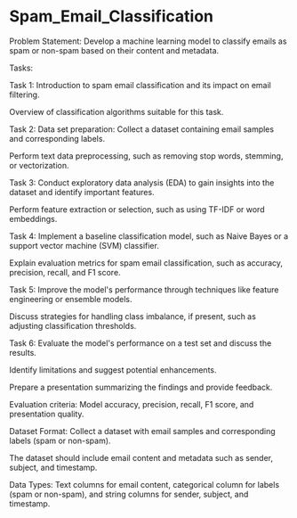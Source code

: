 # Spam_Email_Classification
Problem Statement: Develop a machine learning model to classify emails as spam or non-spam based
on their content and metadata.

Tasks:

Task 1:
Introduction to spam email classification and its impact on email filtering.

Overview of classification algorithms suitable for this task.

Task 2:
Data set preparation: Collect a dataset containing email samples and corresponding labels.

Perform text data preprocessing, such as removing stop words, stemming, or vectorization.

Task 3:
Conduct exploratory data analysis (EDA) to gain insights into the dataset and identify important
features.

Perform feature extraction or selection, such as using TF-IDF or word embeddings.

Task 4:
Implement a baseline classification model, such as Naive Bayes or a support vector machine (SVM)
classifier.

Explain evaluation metrics for spam email classification, such as accuracy, precision, recall, and F1 score.

Task 5:
Improve the model's performance through techniques like feature engineering or ensemble models.

Discuss strategies for handling class imbalance, if present, such as adjusting classification thresholds.

Task 6:
Evaluate the model's performance on a test set and discuss the results.

Identify limitations and suggest potential enhancements.

Prepare a presentation summarizing the findings and provide feedback.

Evaluation criteria: 
Model accuracy, precision, recall, F1 score, and presentation quality.

Dataset Format:
Collect a dataset with email samples and corresponding labels (spam or non-spam).

The dataset should include email content and metadata such as sender, subject, and timestamp.

Data Types:
Text columns for email content, categorical column for labels (spam or non-spam), and string columns for sender, subject, and timestamp.
